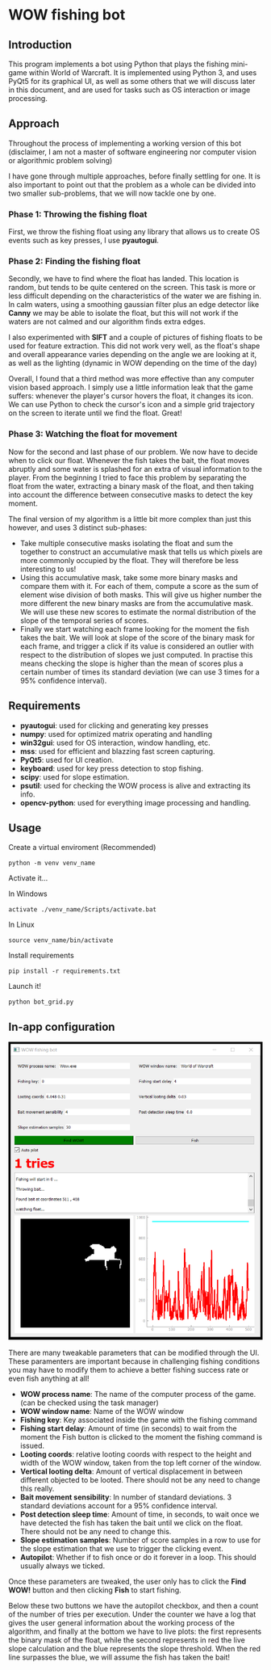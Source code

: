 # WOW fishing bot

## Introduction

This program implements a bot using Python that plays the fishing mini-game
within World of Warcraft. It is implemented using Python 3, and uses PyQt5
for its graphical UI, as well as some others that we will discuss later in
this document, and are used for tasks such as OS interaction or image processing.

## Approach

Throughout the process of implementing a working version of this bot (disclaimer, I
am not a master of software engineering nor computer vision or algorithmic problem solving)

I have gone through multiple approaches, before finally settling for one. It is also important
to point out that the problem as a whole can be divided into two smaller sub-problems, that we
will now tackle one by one.


### Phase 1: Throwing the fishing float

First, we throw the fishing float using any library that allows us to create OS
events such as key presses, I use **pyautogui**.

### Phase 2: Finding the fishing float

Secondly, we have to find where the float has landed. This location is random, but tends to be
quite centered on the screen. This task is more or less difficult depending on the characteristics
of the water we are fishing in. In calm waters, using a smoothing gaussian filter plus an edge detector
like **Canny** we may be able to isolate the float, but this will not work if the waters are not calmed
and our algorithm finds extra edges.

I also experimented with **SIFT** and a couple of pictures of fishing floats to be used for feature
extraction. This did not work very well, as the float's shape and overall appearance varies depending
on the angle we are looking at it, as well as the lighting (dynamic in WOW depending on the time of the day)

Overall, I found that a third method was more effective than any computer vision based approach. I
simply use a little information leak that the game suffers: whenever the player's cursor hovers the float,
it changes its icon. We can use Python to check the cursor's icon and a simple grid trajectory on the
screen to iterate until we find the float. Great!


### Phase 3: Watching the float for movement

Now for the second and last phase of our problem. We now have to decide when to click our float. Whenever the
fish takes the bait, the float moves abruptly and some water is splashed for an extra of visual information to
the player. From the beginning I tried to face this problem by separating the float from the water, extracting
a binary mask of the float, and then taking into account the difference between consecutive masks to detect the
key moment.

The final version of my algorithm is a little bit more complex than just this however, and uses 3 distinct
sub-phases:

- Take multiple consecutive masks isolating the float and sum the together to construct an accumulative 
mask that tells us which pixels are more commonly occupied by the float. They will therefore be less interesting
to us!
- Using this accumulative mask, take some more binary masks and compare them with it. For each of them, compute
a score as the sum of element wise division of both masks. This will give us higher number the more different the
new binary masks are from the accumulative mask. We will use these new scores to estimate the normal distribution
of the slope of the temporal series of scores.
- Finally we start watching each frame looking for the moment the fish takes the bait. We will look at slope of the score
of the binary mask for each frame, and trigger a click if its value is considered an outlier with respect to the
distribution of slopes we just computed. In practise this means checking the slope is higher than the mean of scores
plus a certain number of times its standard deviation (we can use 3 times for a 95% confidence interval).


## Requirements

- **pyautogui**: used for clicking and generating key presses
- **numpy**: used for optimized matrix operating and handling
- **win32gui**: used for OS interaction, window handling, etc.
- **mss**: used for efficient and blazzing fast screen capturing.
- **PyQt5**: used for UI creation.
- **keyboard**: used for key press detection to stop fishing.
- **scipy**: used for slope estimation.
- **psutil**: used for checking the WOW process is alive and extracting its info.
- **opencv-python**: used for everything image processing and handling.


## Usage

Create a virtual enviroment (Recommended)

```
python -m venv venv_name
```

Activate it...

In Windows
```
activate ./venv_name/Scripts/activate.bat
```

In Linux
```
source venv_name/bin/activate
```


Install requirements
```
pip install -r requirements.txt
```


Launch it!

```
python bot_grid.py
```


## In-app configuration

![alt text](media/ui_sample.PNG)


There are many tweakable parameters that can be modified through the UI. These paramenters are
important because in challenging fishing conditions you may have to modify them to achieve a better
fishing success rate or even fish anything at all!



- **WOW process name**: The name of the computer process of the game. (can be checked using the task manager)
- **WOW window name**: Name of the WOW window
- **Fishing key**: Key associated inside the game with the fishing command
- **Fishing start delay**: Amount of time (in seconds) to wait from the moment the Fish button is clicked to the
moment the fishing command is issued.
- **Looting coords**: relative looting coords with respect to the height and width of the WOW window, taken from the
top left corner of the window.
- **Vertical looting delta**: Amount of vertical displacement in between different objected to be looted.
There should not be any need to change this really.
- **Bait movement sensibility**: In number of standard deviations. 3 standard deviations account for a 95%
confidence interval.
- **Post detection sleep time**: Amount of time, in seconds, to wait once we have detected the fish has taken
the bait until we click on the float. There should not be any need to change this.
- **Slope estimation samples**: Number of score samples in a row to use for the slope estimation that we use
to trigger the clicking event.
- **Autopilot**: Whether if to fish once or do it forever in a loop. This should usually always we ticked.

Once these parameters are tweaked, the user only has to click the **Find WOW!** button and then clicking
**Fish** to start fishing.


Below these two buttons we have the autopilot checkbox, and then a count of the number of tries per execution.
Under the counter we have a log that gives the user general information about the working process of the algorithm,
and finally at the bottom we have to live plots: the first represents the binary mask of the float, while the 
second represents in red the live slope calculation and the blue represents the slope threshold. When the red
line surpasses the blue, we will assume the fish has taken the bait!


